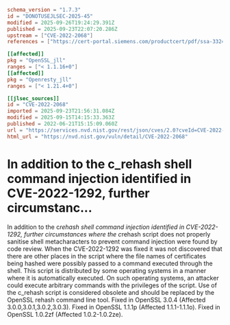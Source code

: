 ```toml
schema_version = "1.7.3"
id = "DONOTUSEJLSEC-2025-45"
modified = 2025-09-26T19:24:29.391Z
published = 2025-09-23T22:07:20.286Z
upstream = ["CVE-2022-2068"]
references = ["https://cert-portal.siemens.com/productcert/pdf/ssa-332410.pdf", "https://git.openssl.org/gitweb/?p=openssl.git%3Ba=commitdiff%3Bh=2c9c35870601b4a44d86ddbf512b38df38285cfa", "https://git.openssl.org/gitweb/?p=openssl.git%3Ba=commitdiff%3Bh=7a9c027159fe9e1bbc2cd38a8a2914bff0d5abd9", "https://git.openssl.org/gitweb/?p=openssl.git%3Ba=commitdiff%3Bh=9639817dac8bbbaa64d09efad7464ccc405527c7", "https://lists.fedoraproject.org/archives/list/package-announce%40lists.fedoraproject.org/message/6WZZBKUHQFGSKGNXXKICSRPL7AMVW5M5/", "https://lists.fedoraproject.org/archives/list/package-announce%40lists.fedoraproject.org/message/VCMNWKERPBKOEBNL7CLTTX3ZZCZLH7XA/", "https://security.netapp.com/advisory/ntap-20220707-0008/", "https://www.debian.org/security/2022/dsa-5169", "https://www.openssl.org/news/secadv/20220621.txt", "https://cert-portal.siemens.com/productcert/pdf/ssa-332410.pdf", "https://git.openssl.org/gitweb/?p=openssl.git%3Ba=commitdiff%3Bh=2c9c35870601b4a44d86ddbf512b38df38285cfa", "https://git.openssl.org/gitweb/?p=openssl.git%3Ba=commitdiff%3Bh=7a9c027159fe9e1bbc2cd38a8a2914bff0d5abd9", "https://git.openssl.org/gitweb/?p=openssl.git%3Ba=commitdiff%3Bh=9639817dac8bbbaa64d09efad7464ccc405527c7", "https://gitlab.com/fraf0/cve-2022-1292-re_score-analysis", "https://lists.fedoraproject.org/archives/list/package-announce%40lists.fedoraproject.org/message/6WZZBKUHQFGSKGNXXKICSRPL7AMVW5M5/", "https://lists.fedoraproject.org/archives/list/package-announce%40lists.fedoraproject.org/message/VCMNWKERPBKOEBNL7CLTTX3ZZCZLH7XA/", "https://security.netapp.com/advisory/ntap-20220707-0008/", "https://www.debian.org/security/2022/dsa-5169", "https://www.openssl.org/news/secadv/20220621.txt"]

[[affected]]
pkg = "OpenSSL_jll"
ranges = ["< 1.1.16+0"]
[[affected]]
pkg = "Openresty_jll"
ranges = ["< 1.21.4+0"]

[[jlsec_sources]]
id = "CVE-2022-2068"
imported = 2025-09-23T21:56:31.084Z
modified = 2025-09-15T14:15:33.363Z
published = 2022-06-21T15:15:09.060Z
url = "https://services.nvd.nist.gov/rest/json/cves/2.0?cveId=CVE-2022-2068"
html_url = "https://nvd.nist.gov/vuln/detail/CVE-2022-2068"
```

# In addition to the c_rehash shell command injection identified in CVE-2022-1292, further circumstanc...

In addition to the c*rehash shell command injection identified in CVE-2022-1292, further circumstances where the c*rehash script does not properly sanitise shell metacharacters to prevent command injection were found by code review. When the CVE-2022-1292 was fixed it was not discovered that there are other places in the script where the file names of certificates being hashed were possibly passed to a command executed through the shell. This script is distributed by some operating systems in a manner where it is automatically executed. On such operating systems, an attacker could execute arbitrary commands with the privileges of the script. Use of the c_rehash script is considered obsolete and should be replaced by the OpenSSL rehash command line tool. Fixed in OpenSSL 3.0.4 (Affected 3.0.0,3.0.1,3.0.2,3.0.3). Fixed in OpenSSL 1.1.1p (Affected 1.1.1-1.1.1o). Fixed in OpenSSL 1.0.2zf (Affected 1.0.2-1.0.2ze).

